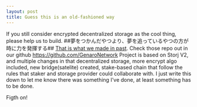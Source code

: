 ```yaml
---
layout: post
title: Guess this is an old-fashioned way
---
```

If you still consider encrypted decentralized storage as the cool thing, please help us to build.
##夢をつかんだやつより、夢を追っているやつの方が時に力を発揮する##
[That is what we made in past](https://medium.com/@GenaroNetwork).
Check those repo out in our github <https://github.com/GenaroNetwork>
Project is based on Storj V2, and multiple changes in that decentralized storage, more encrypt algo included, new bridge(satelite) created,
stake-based chain that follow the rules that staker and storage provider could collaborate with.
I just write this down to let me know there was something I've done, at least something has to be done.

Figth on! 
